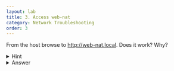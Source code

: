 ```yaml
---
layout: lab
title: 3. Access web-nat
category: Network Troubleshooting
order: 3
---
```

From the host browse to http://web-nat.local. Does it work? Why? 

<details>
<summary markdown="span"> Hint </summary>

Remember that we have NAT

</details>

<details>
<summary markdown="span"> Answer </summary>

The `192.168.10.0/24` network is not routable from the host network, which means IP packets cannot travel to 192.168.10.10 (web-nat.local). 

How _could_ we solve this problem?

#### Port forwarding

Try browsing http://nat-vm.local:8080 from the Host machine. What happens? 

This uses port forwarding. We use iptables on Linux to configure this. Take a look at the rules by ssh-ing to `nat-vm.local` and run `sudo iptables -L -t nat -v -n`

This is the output you'll see.

```
root@nat-vm:/home/rgadmin# iptables -L -t nat -v -n
Chain PREROUTING (policy ACCEPT 62 packets, 6753 bytes)
 pkts bytes target     prot opt in     out     source               destination
    2   104 DNAT       tcp  --  *      *       0.0.0.0/0            0.0.0.0/0            tcp dpt:8080 to:192.168.10.10:80

Chain INPUT (policy ACCEPT 46 packets, 5630 bytes)
 pkts bytes target     prot opt in     out     source               destination

Chain OUTPUT (policy ACCEPT 32 packets, 2219 bytes)
 pkts bytes target     prot opt in     out     source               destination

Chain POSTROUTING (policy ACCEPT 2 packets, 104 bytes)
 pkts bytes target     prot opt in     out     source               destination
   48  3342 MASQUERADE  all  --  *      ens33   0.0.0.0/0            0.0.0.0/0
```

For this example, we care about the first `PREROUTING` stage. 

You can see that it's doing Destination NAT (DNAT), on the TCP protocol. We're allowing any source and any destination, and the exact translation we're going to apply is `tcp dpt:8080 to:192.168.10.10:80`. Loosely, that's 'take inbound connections to me on TCP port 8080, and send them to host 192.168.10.10 on port 80'. 

In the background, iptables then takes care of forwarding the request it received on port 8080 to port 80 of the _actual_ web server and then relaying the response back to the original client (the host machine, in this case).

</details>